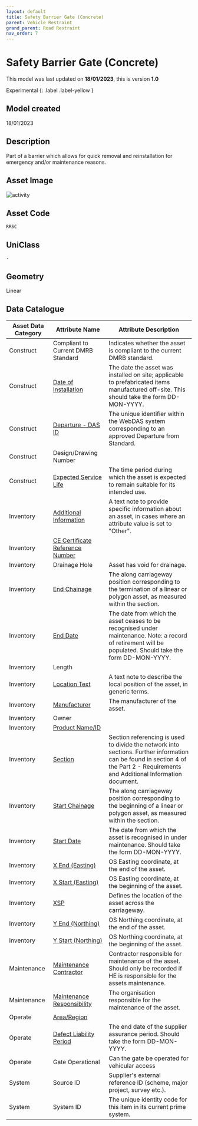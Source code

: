 ```yaml
---
layout: default
title: Safety Barrier Gate (Concrete)
parent: Vehicle Restraint
grand_parent: Road Restraint
nav_order: 7
---
```


# Safety Barrier Gate (Concrete)
This model was last updated on **18/01/2023**, this is version **1.0**

Experimental
{: .label .label-yellow }

## Model created
18/01/2023

## Description
Part of a barrier which allows for quick removal and reinstallation for emergency and/or maintenance reasons.

## Asset Image

![activity](/ADMM_data_dictionary/docs/roadrestraint/diagrams/Safety_barrier_gate_concrete.png)

## Asset Code
``RRSC``

## UniClass
``-``

## Geometry
Linear

## Data Catalogue

| Asset Data Category | Attribute Name                     | Attribute Description                                                                                                                                                            |
|---------------------|------------------------------------|----------------------------------------------------------------------------------------------------------------------------------------------------------------------------------|
| Construct           | Compliant to Current DMRB Standard | Indicates whether the asset is compliant to the current DMRB standard.                                                                                                           |
| Construct           | [Date of Installation](https://s-cox.github.io/ADMM_data_dictionary/docs/attribute/dateofinstallation.html)               | The date the asset was installed on site; applicable to prefabricated items manufactured off-site. This should take the form DD-MON-YYYY.                                        |
| Construct           | [Departure - DAS ID](https://s-cox.github.io/ADMM_data_dictionary/docs/attribute/departure.html)                 | The unique identifier within the WebDAS system corresponding to an approved Departure from Standard.                                                                             |
| Construct           | Design/Drawing Number              |                                                                                                                                                                                  |
| Construct           | [Expected Service Life](https://s-cox.github.io/ADMM_data_dictionary/docs/attribute/expectedservicelife.html)              | The time period during which the asset is expected to remain suitable for its intended use.                                                                                      |
| Inventory           | [Additional Information](https://s-cox.github.io/ADMM_data_dictionary/docs/attribute/additonalinformation.html)             | A text note to provide specific information about an asset, in cases where an attribute value is set to "Other".                                                                 |
| Inventory           | [CE Certificate Reference Number](https://s-cox.github.io/ADMM_data_dictionary/docs/attribute/cecertno.html)    |                                                                                                                                                                                  |
| Inventory           | Drainage Hole                      | Asset has void for drainage.                                                                                                                                                     |
| Inventory           | [End Chainage](https://s-cox.github.io/ADMM_data_dictionary/docs/attribute/endchainage.html)                       | The along carriageway position corresponding to the termination of a linear or polygon asset, as measured within the section.                                                    |
| Inventory           | [End Date](https://s-cox.github.io/ADMM_data_dictionary/docs/attribute/enddate.html)                           | The date from which the asset ceases to be recognised under maintenance.  Note: a record of retirement will be populated. Should take the form DD-MON-YYYY.                      |
| Inventory           | Length                             |                                                                                                                                                                                  |
| Inventory           | [Location Text](https://s-cox.github.io/ADMM_data_dictionary/docs/attribute/locationtext.html)                      | A text note to describe the local position of the asset, in generic terms.                                                                                                       |
| Inventory           | [Manufacturer](https://s-cox.github.io/ADMM_data_dictionary/docs/attribute/manufacturer.html)                       | The manufacturer of the asset.                                                                                                                                                   |
| Inventory           | Owner                              |                                                                                                                                                                                  |
| Inventory           | [Product Name/ID](https://s-cox.github.io/ADMM_data_dictionary/docs/attribute/productname_id.html)                    |                                                                                                                                                                                  |
| Inventory           | [Section](https://s-cox.github.io/ADMM_data_dictionary/docs/attribute/section.html)                            | Section referencing is used to divide the network into sections. Further information can be found in section 4 of the Part 2 - Requirements and Additional Information document. |
| Inventory           | [Start Chainage](https://s-cox.github.io/ADMM_data_dictionary/docs/attribute/startchainage.html)                     | The along carriageway position corresponding to the beginning of a linear or polygon asset, as measured within the section.                                                      |
| Inventory           | [Start Date](https://s-cox.github.io/ADMM_data_dictionary/docs/attribute/startdate.html)                         | The date from which the asset is recognised in under maintenance. Should take the form DD-MON-YYYY.                                                                              |
| Inventory           | [X End (Easting)](https://s-cox.github.io/ADMM_data_dictionary/docs/attribute/xend_easting.html)                    | OS Easting coordinate, at the end of the asset.                                                                                                                                  |
| Inventory           | [X Start (Easting)](https://s-cox.github.io/ADMM_data_dictionary/docs/attribute/xstart_easting.html)                  | OS Easting coordinate, at the beginning of the asset.                                                                                                                            |
| Inventory           | [XSP](https://s-cox.github.io/ADMM_data_dictionary/docs/attribute/xsp.html)                                | Defines the location of the asset across the carriageway.                                                                                                                        |
| Inventory           | [Y End (Northing)](https://s-cox.github.io/ADMM_data_dictionary/docs/attribute/yend_northing.html)                   | OS Northing coordinate, at the end of the asset.                                                                                                                                 |
| Inventory           | [Y Start (Northing)](https://s-cox.github.io/ADMM_data_dictionary/docs/attribute/ystart_northing.html)                 | OS Northing coordinate, at the beginning of the asset.                                                                                                                           |
| Maintenance         | [Maintenance Contractor](https://s-cox.github.io/ADMM_data_dictionary/docs/attribute/maintenancecontractor.html)             | Contractor responsible for maintenance of the asset. Should only be recorded if HE is responsible for the assets maintenance.                                                    |
| Maintenance         | [Maintenance Responsibility](https://s-cox.github.io/ADMM_data_dictionary/docs/attribute/maintenanceresponsibility.html)         | The organisation responsible for the maintenance of the asset.                                                                                                                   |
| Operate             | [Area/Region](https://s-cox.github.io/ADMM_data_dictionary/docs/attribute/area_region.html)                        |                                                                                                                                                                                  |
| Operate             | [Defect Liability Period](https://s-cox.github.io/ADMM_data_dictionary/docs/attribute/defectliabilityperiod.html)            | The end date of the supplier assurance period. Should take the form DD-MON-YYYY.                                                                                                 |
| Operate             | Gate Operational                   | Can the gate be operated for vehicular access                                                                                                                                                                                 |
| System              | Source ID                          | Supplier's external reference ID (scheme, major project, survey etc.).                                                                                                           |
| System              | System ID                          | The unique identity code for this item in its current prime system.                                                                                                              |
